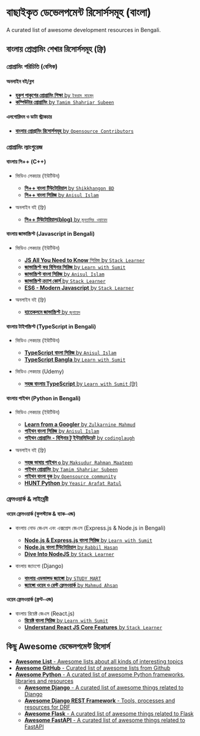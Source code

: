 # বাছাইকৃত ডেভেলপমেন্ট রিসোর্সসমূহ (বাংলা)

A curated list of awesome development resources in Bengali.

## বাংলায় প্রোগ্রামিং শেখার রিসোর্সসমূহ (ফ্রি)

### প্রোগ্রামিং পরিচিতি (বেসিক)

#### অনলাইন বই/ব্লগ

* [**হুকুশ পাকুশের প্রোগ্রামিং শিক্ষা** by `ইকরাম মাহমুদ`](https://hukush-pakush.com/chap1)
* [**কম্পিউটার প্রোগ্রামিং** by `Tamim Shahriar Subeen`](http://cpbook.subeen.com/2011/08/blog-post.html)

#### এলগোরিদম ও ডাটা স্ট্রাকচার

* [**বাংলায় প্রোগ্রামিং রিসোর্সসমূহ** by `Opensource Contributors`](https://github.com/me-shaon/bangla-programming-resources)

### প্রোগ্রামিং ল্যাংগুয়েজ

#### বাংলায় সি++ (C++)

* ভিডিও লেকচার (ইউটিউব)
  * [**সি++ বাংলা টিউটোরিয়াল** by `Shikkhangon BD`](https://www.youtube.com/watch?v=Fzs9LTB1XCs&list=PLeqnvPK4PpyWsjZvgLTRcc-dkPQXc8SHc)
  * [**সি++ বাংলা সিরিজ** by `Anisul Islam`](https://www.youtube.com/watch?v=0T4mPpbNs_8&list=PLgH5QX0i9K3q0ZKeXtF--CZ0PdH1sSbYL)
  
* অনলাইন বই (ফ্রি)
  * [**সি++ টিউটোরিয়াল(blog)** by `মুনতাসির ওয়াহেদ`](http://shoshikkha.com/archives/category/computer-science/programming/language/c)

#### বাংলায় জাভাস্ক্রিপ্ট (Javascript in Bengali)

* ভিডিও লেকচার (ইউটিউব)
  * [**JS All You Need to Know** সিরিজ by `Stack Learner`](https://www.youtube.com/watch?v=9Rhawzp-Icg&list=PL_XxuZqN0xVAu_dWUVFbscqZdTzE8t6Z1)
  * [**জাভাস্ক্রিপ্ট ফর বিগিনার সিরিজ** by `Learn with Sumit`](https://www.youtube.com/watch?v=rePN-VFo1Eo&list=PLHiZ4m8vCp9OkrURufHpGUUTBjJhO9Ghy)
  * [**জাভাস্ক্রিপ্ট বাংলা সিরিজ** by `Anisul Islam`](https://www.youtube.com/watch?v=fBhxs9OHxtY&list=PLgH5QX0i9K3qzryglMjcyEktz4q7ySunX)
  * [**জাভাস্ক্রিপ্ট ক্র্যাশ কোর্স** by `Stack Learner`](https://www.youtube.com/watch?v=qe9k1se3bSQ&list=PL_XxuZqN0xVAJTV_1ZXwB1XIiFkK0ddZA)
  * [**ES6 - Modern Javascript** by `Stack Learner`](https://www.youtube.com/watch?v=l3Uc-7dxZUM&list=PL_XxuZqN0xVA676tNBA0W8YgdQqU44Y_J)

* অনলাইন বই (ফ্রি)
  * [**হাতেকলমে জাভাস্ক্রিপ্ট** by `জুনায়েদ`](https://zonayed.js.org/)

#### বাংলায় টাইপস্ক্রিপ্ট  (TypeScript in Bengali)

* ভিডিও লেকচার (ইউটিউব)
  * [**TypeScript বাংলা সিরিজ** by `Anisul Islam`](https://www.youtube.com/watch?v=FQVsJjj5n70&list=PLgH5QX0i9K3rXq_1OgVmjaEJJ1akJQgPq)
  * [**TypeScript Bangla** by `Learn with Sumit`](https://www.youtube.com/watch?v=CHnTTzD1pAQ&list=PLHiZ4m8vCp9PgOOjdyNpc6AoBmKNrp_u3)

* ভিডিও লেকচার (Udemy)
  * [**সহজ বাংলায় TypeScript** by `Learn with Sumit` (ফ্রি)](https://www.udemy.com/course/typescript-crash-course-in-bangla/)

#### বাংলায় পাইথন (Python in Bengali)

* ভিডিও লেকচার (ইউটিউব)
  * [**Learn from a Googler** by `Zulkarnine Mahmud`](https://www.youtube.com/watch?v=Z6JjqHxT6oM&list=PLV3rqOvr9vgkW7U-kdxtUBx74ICpw94k8)
  * [**পাইথন বাংলা সিরিজ** by `Anisul Islam`](https://www.youtube.com/watch?v=xjcCi6Tzfxw&list=PLgH5QX0i9K3rz5XqMsTk41_j15_6682BN)
  * [**পাইথন প্রোগ্রামিং - বিগিনার টু ইন্টারমিডিয়েট** by `codinglaugh`](https://www.youtube.com/watch?v=Nj7h3FWcRGY&list=PLTgx8WgkaUw5OshLPgiblglUkF3_cXK5s)

* অনলাইন বই (ফ্রি)
  * [**সহজ ভাষায় পাইথন ৩** by `Maksudur Rahman Maateen`](https://python.maateen.me/)
  * [**পাইথন প্রোগ্রামিং** by `Tamim Shahriar Subeen`](http://pybook.subeen.com/)
  * [**পাইথন বাংলা বুক** by `Opensource community`](https://github.com/subrata6630/Python-Bangla-Book/blob/master/SUMMARY.md)
  * [**HUNT Python** by `Yeasir Arafat Ratul`](https://github.com/YeasirArafatRatul/Python-Programming-Language-3-Bangla-Book/blob/master/HUNT%20Python-Short%20Version.pdf)

### ফ্রেমওয়ার্ক & লাইব্রেরী

#### ওয়েব ফ্রেমওয়ার্ক (ফুলস্ট্যাক & ব্যাক-এন্ড)

* বাংলায় নোড জেএস এবং এক্সপ্রেস জেএস (Express.js & Node.js in Bengali)
  * [**Node.js & Express.js বাংলা সিরিজ** by `Learn with Sumit`](https://www.youtube.com/watch?v=WC-g0JtEIwM&list=PLHiZ4m8vCp9PHnOIT7gd30PCBoYCpGoQM)
  * [**Node.js বাংলা টিউটোরিয়াল** by `Rabbil Hasan`](https://www.youtube.com/watch?v=nlq9niwtDS0&list=PLkyGuIcLcmx2qXaZkjCL8-P78i2J5rDOa)
  * [**Dive Into NodeJS** by `Stack Learner`](https://www.youtube.com/watch?v=PNDZQ7NojEg&list=PL_XxuZqN0xVDHFj-ecFSU0SU-B0TuJRk9)

* বাংলায় জ্যাংগো (Django)
  * [**বাংলায় এডভান্সড জ্যাঙ্গো** by `STUDY MART`](https://www.youtube.com/watch?v=NDKFOD1sLZE&list=PLKdU0fuY4OFfo3VgywUFoAUY7Udi3_6V6)
  * [**জ‍্যাঙ্গো ওয়েব ও রেস্ট ফ্রেমওয়ার্ক** by `Mahmud Ahsan`](https://www.youtube.com/results?search_query=django+bangla)

#### ওয়েব ফ্রেমওয়ার্ক (ফ্রন্ট-এন্ড)

* বাংলায় রিয়েক্ট জেএস (React.js)
  * [**রিয়েক্ট বাংলা সিরিজ** by `Learn with Sumit`](https://www.youtube.com/watch?v=5Xy-t8k_M4A&list=PLHiZ4m8vCp9M6HVQv7a36cp8LKzyHIePr)
  * [**Understand React JS Core Features** by `Stack Learner`](https://www.youtube.com/watch?v=sCKGvYTSdKM&list=PL_XxuZqN0xVBANld2gDEE6_0G886zavUs)

## কিছু Awesome ডেভেলপমেন্ট রিসোর্স

* [**Awesome List** - Awesome lists about all kinds of interesting topics](https://github.com/sindresorhus/awesome)
* [**Awesome GitHub** - Curated list of awesome lists from Github](https://github.com/sindresorhus/awesomeproject-awesome.org/phillipadsmith/awesome-github)
* [**Awesome Python** - A curated list of awesome Python frameworks, libraries and resources](https://github.com/vinta/awesome-python)
  * [**Awesome Django** - A curated list of awesome things related to Django](https://github.com/wsvincent/awesome-django)
  * [**Awesome Django REST Framework** - Tools, processes and resources for DRF](https://github.com/nioperas06/awesome-django-rest-framework)
  * [**Awesome Flask** - A curated list of awesome things related to Flask](https://github.com/humiaozuzu/awesome-flask)
  * [**Awesome FastAPI** - A curated list of awesome things related to FastAPI](https://github.com/mjhea0/awesome-fastapi)
